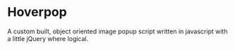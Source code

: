 Hoverpop
========

A custom built, object oriented image popup script written in javascript with a little jQuery where logical.
